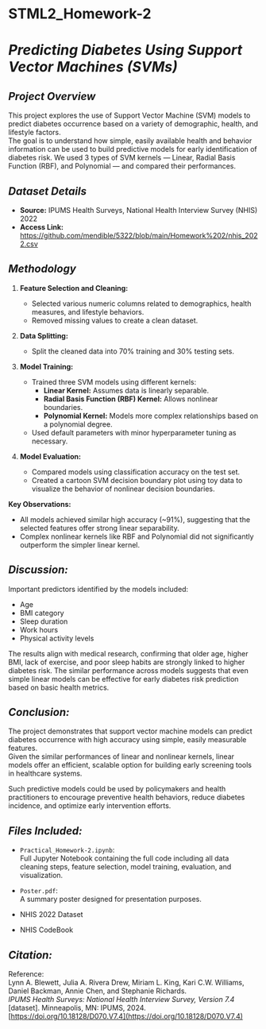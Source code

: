 # STML2_Homework-2

# *Predicting Diabetes Using Support Vector Machines (SVMs)*


## *Project Overview*
This project explores the use of Support Vector Machine (SVM) models to predict diabetes occurrence based on a variety of demographic, health, and lifestyle factors.  
The goal is to understand how simple, easily available health and behavior information can be used to build predictive models for early identification of diabetes risk.
We used 3 types of SVM kernels — Linear, Radial Basis Function (RBF), and Polynomial — and compared their performances.


## *Dataset Details*
- **Source:** IPUMS Health Surveys, National Health Interview Survey (NHIS) 2022
- **Access Link:** https://github.com/mendible/5322/blob/main/Homework%202/nhis_2022.csv 


## *Methodology*
1. **Feature Selection and Cleaning:**
   - Selected various numeric columns related to demographics, health measures, and lifestyle behaviors.
   - Removed missing values to create a clean dataset.

2. **Data Splitting:**
   - Split the cleaned data into 70% training and 30% testing sets.

3. **Model Training:**
   - Trained three SVM models using different kernels:
     - **Linear Kernel:** Assumes data is linearly separable.
     - **Radial Basis Function (RBF) Kernel:** Allows nonlinear boundaries.
     - **Polynomial Kernel:** Models more complex relationships based on a polynomial degree.
   - Used default parameters with minor hyperparameter tuning as necessary.

4. **Model Evaluation:**
   - Compared models using classification accuracy on the test set.
   - Created a cartoon SVM decision boundary plot using toy data to visualize the behavior of nonlinear decision boundaries.
   

**Key Observations:**
- All models achieved similar high accuracy (~91%), suggesting that the selected features offer strong linear separability.
- Complex nonlinear kernels like RBF and Polynomial did not significantly outperform the simpler linear kernel.


## *Discussion:*
Important predictors identified by the models included:
- Age
- BMI category
- Sleep duration
- Work hours
- Physical activity levels

The results align with medical research, confirming that older age, higher BMI, lack of exercise, and poor sleep habits are strongly linked to higher diabetes risk.
The similar performance across models suggests that even simple linear models can be effective for early diabetes risk prediction based on basic health metrics.


## *Conclusion:*
The project demonstrates that support vector machine models can predict diabetes occurrence with high accuracy using simple, easily measurable features.  
Given the similar performances of linear and nonlinear kernels, linear models offer an efficient, scalable option for building early screening tools in healthcare systems.

Such predictive models could be used by policymakers and health practitioners to encourage preventive health behaviors, reduce diabetes incidence, and optimize early intervention efforts.


## *Files Included:*
- `Practical_Homework-2.ipynb`:  
  Full Jupyter Notebook containing the full code including all data cleaning steps, feature selection, model training, evaluation, and visualization.

- `Poster.pdf`:  
  A summary poster designed for presentation purposes.

- NHIS 2022 Dataset
- NHIS CodeBook


## *Citation:*
Reference:  
Lynn A. Blewett, Julia A. Rivera Drew, Miriam L. King, Kari C.W. Williams, Daniel Backman, Annie Chen, and Stephanie Richards.  
*IPUMS Health Surveys: National Health Interview Survey, Version 7.4* [dataset]. Minneapolis, MN: IPUMS, 2024.  
[https://doi.org/10.18128/D070.V7.4](https://doi.org/10.18128/D070.V7.4)
